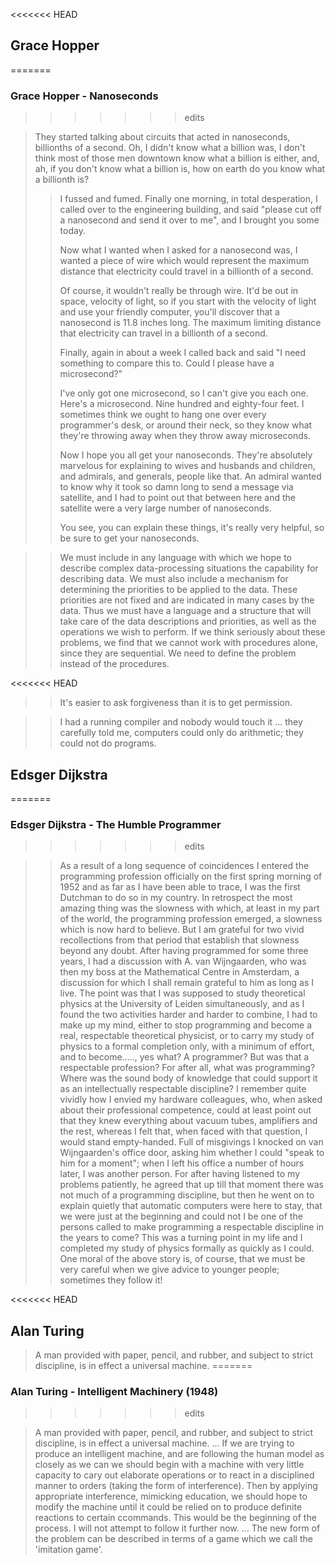 <<<<<<< HEAD
## Grace Hopper
=======
### Grace Hopper - Nanoseconds
>>>>>>> edits

>  They started talking about circuits that acted in nanoseconds, billionths of a second. Oh, I didn't know what a billion was, I don't think most of those men downtown know what a billion is either, and, ah, if you don't know what a billion is, how on earth do you know what a billionth is?
> >
> > I fussed and fumed. Finally one morning, in total desperation, I called over to the engineering building, and said "please cut off a nanosecond and send it over to me", and I brought you some today.
> >
> > Now what I wanted when I asked for a nanosecond was, I wanted a piece of wire which would represent the maximum distance that electricity could travel in a billionth of a second.
> >
> > Of course, it wouldn't really be through wire. It'd be out in space, velocity of light, so if you start with the velocity of light and use your friendly computer, you'll discover that a nanosecond is 11.8 inches long. The maximum limiting distance that electricity can travel in a billionth of a second.
> >
> > Finally, again in about a week I called back and said "I need something to compare this to. Could I please have a microsecond?"
> >
> > I've only got one microsecond, so I can't give you each one. Here's a microsecond. Nine hundred and eighty-four feet. I sometimes think we ought to hang one over every programmer's desk, or around their neck, so they know what they're throwing away when they throw away microseconds.
> >
> > Now I hope you all get your nanoseconds. They're absolutely marvelous for explaining to wives and husbands and children, and admirals, and generals, people like that. An admiral wanted to know why it took so damn long to send a message via satellite, and I had to point out that between here and the satellite were a very large number of nanoseconds.
> >
> > You see, you can explain these things, it's really very helpful, so be sure to get your nanoseconds.

> > We must include in any language with which we hope to describe complex data-processing situations the capability for describing data. We must also include a mechanism for determining the priorities to be applied to the data. These priorities are not fixed and are indicated in many cases by the data.
> > Thus we must have a language and a structure that will take care of the data descriptions and priorities, as well as the operations we wish to perform. If we think seriously about these problems, we find that we cannot work with procedures alone, since they are sequential. We need to define the problem instead of the procedures.

<<<<<<< HEAD
> > It's easier to ask forgiveness than it is to get permission.

> > I had a running compiler and nobody would touch it ... they carefully told me, computers could only do arithmetic; they could not do programs.

## Edsger Dijkstra
=======
### Edsger Dijkstra - The Humble Programmer
>>>>>>> edits

> > As a result of a long sequence of coincidences I entered the programming profession officially on the first spring morning of 1952 and as far as I have been able to trace, I was the first Dutchman to do so in my country. In retrospect the most amazing thing was the slowness with which, at least in my part of the world, the programming profession emerged, a slowness which is now hard to believe. But I am grateful for two vivid recollections from that period that establish that slowness beyond any doubt.
> > After having programmed for some three years, I had a discussion with A. van Wijngaarden, who was then my boss at the Mathematical Centre in Amsterdam, a discussion for which I shall remain grateful to him as long as I live. The point was that I was supposed to study theoretical physics at the University of Leiden simultaneously, and as I found the two activities harder and harder to combine, I had to make up my mind, either to stop programming and become a real, respectable theoretical physicist, or to carry my study of physics to a formal completion only, with a minimum of effort, and to become....., yes what? A programmer? But was that a respectable profession? For after all, what was programming? Where was the sound body of knowledge that could support it as an intellectually respectable discipline? 
> > I remember quite vividly how I envied my hardware colleagues, who, when asked about their professional competence, could at least point out that they knew everything about vacuum tubes, amplifiers and the rest, whereas I felt that, when faced with that question, I would stand empty-handed. Full of misgivings I knocked on van Wijngaarden's office door, asking him whether I could "speak to him for a moment"; when I left his office a number of hours later, I was another person. For after having listened to my problems patiently, he agreed that up till that moment there was not much of a programming discipline, but then he went on to explain quietly that automatic computers were here to stay, that we were just at the beginning and could not I be one of the persons called to make programming a respectable discipline in the years to come? 
> > This was a turning point in my life and I completed my study of physics formally as quickly as I could. One moral of the above story is, of course, that we must be very careful when we give advice to younger people; sometimes they follow it!

<<<<<<< HEAD
## Alan Turing

> A man provided with paper, pencil, and rubber, and subject to strict discipline, is in effect a universal machine.
=======
### Alan Turing - Intelligent Machinery (1948)
>>>>>>> edits

> A man provided with paper, pencil, and rubber, and subject to strict discipline, is in effect a universal machine.
> ...
> If we are trying to produce an intelligent machine, and are following the human model as closely as we can we should begin with a machine with very little capacity to cary out elaborate operations or to react in a disciplined manner to orders (taking the form of interference). Then by applying appropriate interference, mimicking education, we should hope to modify the machine until it could be relied on to produce definite reactions to certain ccommands. This would be the beginning of
> the process. I will not attempt to follow it further now.
> ...
> The new form of the problem can be described in terms of a game which we call the 'imitation game'.
